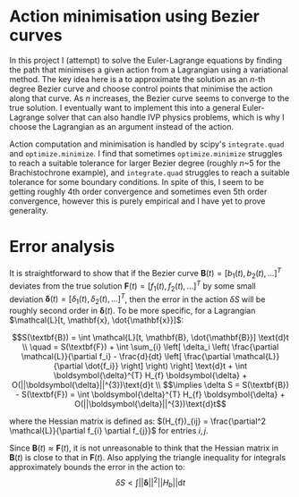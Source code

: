 # Action minimisation using Bezier curves

In this project I (attempt) to solve the Euler-Lagrange equations by finding the path that minimises a given action from a Lagrangian using a variational method. The key idea here is a to approximate the solution as an $n$-th degree Bezier curve and choose control points that minimise the action along that curve. As $n$ increases, the Bezier curve seems to converge to the true solution. I eventually want to implement this into a general Euler-Lagrange solver that can also handle IVP physics problems, which is why I choose the Lagrangian as an argument instead of the action.

Action computation and minimisation is handled by scipy's `integrate.quad` and `optimize.minimize`. I find that sometimes `optimize.minimize` struggles to reach a suitable tolerance for larger Bezier degree (roughly $n$~5 for the Brachistochrone example), and `integrate.quad` struggles to reach a suitable tolerance for some boundary conditions. In spite of this, I seem to be getting roughly 4th order convergence and sometimes even 5th order convergence, however this is purely empirical and I have yet to prove generality.

# Error analysis

It is straightforward to show that if the Bezier curve $\mathbf{B}(t) = [b_{1}(t), b_{2}(t), ...]^{T}$ deviates from the true solution $\mathbf{F}(t) = [f_{1}(t), f_{2}(t), ...]^{T}$ by some small deviation $\boldsymbol{\delta}(t) = [\delta_{1}(t), \delta_{2}(t), ...]^{T}$, then the error in the action $\delta S$ will be roughly second order in $\boldsymbol{\delta}(t)$. To be more specific, for a Lagrangian $\mathcal{L}[t, \mathbf{x}, \dot{\mathbf{x}}]$:
```math
S(\textbf{B}) = \int \mathcal{L}[t, \mathbf{B}, \dot{\mathbf{B}}] \text{d}t \\
\quad = S(\textbf{F}) + \int \sum_{i} \left[ \delta_i \left( \frac{\partial \mathcal{L}}{\partial f_i} - \frac{d}{dt} \left[ \frac{\partial \mathcal{L}}{\partial \dot{f_i}} \right] \right) \right] \text{d}t + \int \boldsymbol{\delta}^{T} H_{f} \boldsymbol{\delta}  + O(||\boldsymbol{\delta}||^{3})\text{d}t \\
$$\implies \delta S = S(\textbf{B}) - S(\textbf{F}) = \int \boldsymbol{\delta}^{T} H_{f} \boldsymbol{\delta}  + O(||\boldsymbol{\delta}||^{3})\text{d}t
```
where the Hessian matrix is defined as: $(H_{f})_{ij} = \frac{\partial^2 \mathcal{L}}{\partial f_{i} \partial f_{j}}$ for entries $i,j$.

Since $\mathbf{B}(t) \approx \mathbf{F}(t)$, it is not unreasonable to think that the Hessian matrix in $\mathbf{B}(t)$ is close to that in $\mathbf{F}(t)$. Also applying the triangle inequality for integrals approximately bounds the error in the action to:
$$ \delta S < \int ||\boldsymbol{\delta}||^2 ||H_{b}|| \text{d}t$$